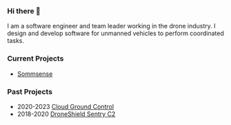 ### Hi there 👋

I am a software engineer and team leader working in the drone industry. I design and develop software for unmanned vehicles to perform coordinated tasks.

### Current Projects

- [Sommsense](https://app.sommsense.com/)

### Past Projects

- 2020-2023 [Cloud Ground Control](https://www.cloudgroundcontrol.com/)
- 2018-2020 [DroneShield Sentry C2](https://www.droneshield.com/sentry-c2)

<!--
**geopan/geopan** is a ✨ _special_ ✨ repository because its `README.md` (this file) appears on your GitHub profile.

Here are some ideas to get you started:

- 🔭 I’m currently working on ...
- 🌱 I’m currently learning ...
- 👯 I’m looking to collaborate on ...
- 🤔 I’m looking for help with ...
- 💬 Ask me about ...
- 📫 How to reach me: ...
- 😄 Pronouns: ...
- ⚡ Fun fact: ...
-->
